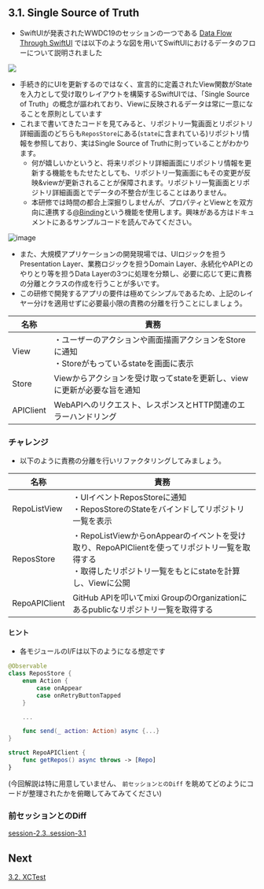 ## 3.1. Single Source of Truth
- SwiftUIが発表されたWWDC19のセッションの一つである [Data Flow Through SwiftUI](https://developer.apple.com/videos/play/wwdc2019/226) では以下のような図を用いてSwiftUIにおけるデータのフローについて説明されました

<img src="https://user-images.githubusercontent.com/8536870/115537484-cf9f7600-a2d5-11eb-8b60-0847e186f288.png">

- 手続き的にUIを更新するのではなく、宣言的に定義されたView関数がStateを入力として受け取りレイアウトを構築するSwiftUIでは、「Single Source of Truth」の概念が謳われており、Viewに反映されるデータは常に一意になることを原則としています
- これまで書いてきたコードを見てみると、リポジトリ一覧画面とリポジトリ詳細画面のどちらも`ReposStore`にある(`state`に含まれている)リポジトリ情報を参照しており、実はSingle Source of Truthに則っていることがわかります。
  - 何が嬉しいかというと、将来リポジトリ詳細画面にリポジトリ情報を更新する機能をもたせたとしても、リポジトリ一覧画面にもその変更が反映&viewが更新されることが保障されます。リポジトリ一覧画面とリポジトリ詳細画面とでデータの不整合が生じることはありません。
  - 本研修では時間の都合上深掘りしませんが、プロパティとViewとを双方向に連携する[@Binding](https://developer.apple.com/documentation/swiftui/binding)という機能を使用します。興味がある方はドキュメントにあるサンプルコードを読んでみてください。

![image](https://github.com/mixigroup/ios-swiftui-training/assets/13087887/69be15b9-c834-44f1-9794-a79abaf04fd3)

- また、大規模アプリケーションの開発現場では、UIロジックを担うPresentation Layer、業務ロジックを担うDomain Layer、永続化やAPIとのやりとり等を担うData Layerの3つに処理を分類し、必要に応じて更に責務の分離とクラスの作成を行うことが多いです。
- この研修で開発するアプリの要件は極めてシンプルであるため、上記のレイヤー分けを適用せずに必要最小限の責務の分離を行うことにしましょう。

|名称|責務|
|---|---|
|View|・ユーザーのアクションや画面描画アクションをStoreに通知<br/>・Storeがもっているstateを画面に表示|
|Store|Viewからアクションを受け取ってstateを更新し、viewに更新が必要な旨を通知|
|APIClient|WebAPIへのリクエスト、レスポンスとHTTP関連のエラーハンドリング|

### チャレンジ

- 以下のように責務の分離を行いリファクタリングしてみましょう。

|名称|責務|
|---|---|
|RepoListView|・UIイベントReposStoreに通知<br/>・ReposStoreのStateをバインドしてリポジトリ一覧を表示|
|ReposStore|・RepoListViewからonAppearのイベントを受け取り、RepoAPIClientを使ってリポジトリ一覧を取得する<br/>・取得したリポジトリ一覧をもとにstateを計算し、Viewに公開|
|RepoAPIClient|GitHub APIを叩いてmixi GroupのOrganizationにあるpublicなリポジトリ一覧を取得する|

#### ヒント
- 各モジュールのI/Fは以下のようになる想定です

```swift
@Observable
class ReposStore {
    enum Action {
        case onAppear
        case onRetryButtonTapped
    }

    ...

    func send(_ action: Action) async {...}
}

struct RepoAPIClient {
    func getRepos() async throws -> [Repo]
}
```

(今回解説は特に用意していません、 `前セッションとのDiff` を眺めてどのようにコードが整理されたかを俯瞰してみてみてください)

### 前セッションとのDiff
[session-2.3..session-3.1](https://github.com/mixigroup/ios-swiftui-training/compare/session-2.3..session-3.1)

## Next
[3.2. XCTest](https://github.com/mixigroup/ios-swiftui-training/tree/session-3.2)
